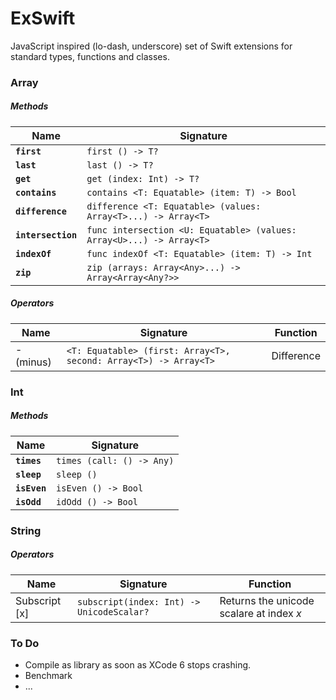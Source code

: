 # ExSwift

JavaScript inspired (lo-dash, underscore) set of Swift extensions for standard types, functions and classes.

### Array ###

##### Methods #####

Name | Signature
---- | ---------
**`first`**|`first () -> T?`
**`last`**|`last () -> T?`
**`get`**|`get (index: Int) -> T?`
**`contains`**|`contains <T: Equatable> (item: T) -> Bool`
**`difference`**|`difference <T: Equatable> (values: Array<T>...) -> Array<T>`
**`intersection`**|`func intersection <U: Equatable> (values: Array<U>...) -> Array<T>`
**`indexOf`**|`func indexOf <T: Equatable> (item: T) -> Int`
**`zip`**|`zip (arrays: Array<Any>...) -> Array<Array<Any?>>`

##### Operators #####
Name | Signature|Function
---- | ---------|--------
\- (minus)|`<T: Equatable> (first: Array<T>, second: Array<T>) -> Array<T>`|Difference

### Int ###
##### Methods #####

Name | Signature
---- | ---------
**`times`**|`times (call: () -> Any)`
**`sleep`**|`sleep ()`
**`isEven`**|`isEven () -> Bool`
**`isOdd`**|`idOdd () -> Bool`

### String ###
##### Operators #####
Name | Signature|Function
---- | ---------|--------
Subscript \[x]|`subscript(index: Int) -> UnicodeScalar?`|Returns the unicode scalare at index *x*

### To Do ###
* Compile as library as soon as XCode 6 stops crashing.
* Benchmark
* ...
